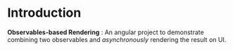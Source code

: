 # Introduction

**Observables-based Rendering** : An angular project to demonstrate combining two observables and *asynchronously* rendering the result on UI.